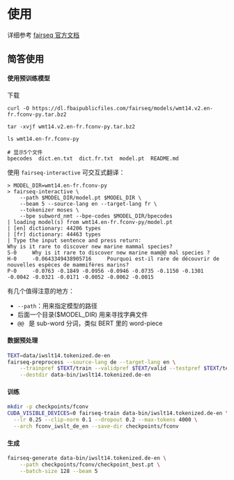 # 使用

详细参考 [fairseq 官方文档](https://fairseq.readthedocs.io/en/latest/getting_started.html)

## 简答使用

#### 使用预训练模型

下载

```
curl -O https://dl.fbaipublicfiles.com/fairseq/models/wmt14.v2.en-fr.fconv-py.tar.bz2

tar -xvjf wmt14.v2.en-fr.fconv-py.tar.bz2

ls wmt14.en-fr.fconv-py

# 显示5个文件
bpecodes  dict.en.txt  dict.fr.txt  model.pt  README.md
```

使用 `fairseq-interactive` 可交互式翻译：

```
> MODEL_DIR=wmt14.en-fr.fconv-py
> fairseq-interactive \
    --path $MODEL_DIR/model.pt $MODEL_DIR \
    --beam 5 --source-lang en --target-lang fr \
    --tokenizer moses \
    --bpe subword_nmt --bpe-codes $MODEL_DIR/bpecodes
| loading model(s) from wmt14.en-fr.fconv-py/model.pt
| [en] dictionary: 44206 types
| [fr] dictionary: 44463 types
| Type the input sentence and press return:
Why is it rare to discover new marine mammal species?
S-0     Why is it rare to discover new marine mam@@ mal species ?
H-0     -0.0643349438905716     Pourquoi est-il rare de découvrir de nouvelles espèces de mammifères marins?
P-0     -0.0763 -0.1849 -0.0956 -0.0946 -0.0735 -0.1150 -0.1301 -0.0042 -0.0321 -0.0171 -0.0052 -0.0062 -0.0015
```

有几个值得注意的地方：

- `--path`：用来指定模型的路径
- 后面一个目录($MODEL_DIR) 用来寻找字典文件
- `@@ ` 是 sub-word 分词，类似 BERT 里的 word-piece

#### 数据预处理

```bash
TEXT=data/iwslt14.tokenized.de-en
fairseq-preprocess --source-lang de --target-lang en \
    --trainpref $TEXT/train --validpref $TEXT/valid --testpref $TEXT/test \
    --destdir data-bin/iwslt14.tokenized.de-en
```

#### 训练

```bash
mkdir -p checkpoints/fconv
CUDA_VISIBLE_DEVICES=0 fairseq-train data-bin/iwslt14.tokenized.de-en \
  --lr 0.25 --clip-norm 0.1 --dropout 0.2 --max-tokens 4000 \
  --arch fconv_iwslt_de_en --save-dir checkpoints/fconv
```

#### 生成

```bash
fairseq-generate data-bin/iwslt14.tokenized.de-en \
    --path checkpoints/fconv/checkpoint_best.pt \
    --batch-size 128 --beam 5
```
